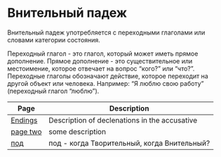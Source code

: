 # Внительный падеж

Внительный падеж употребляется с переходными глаголами или словами категории состояния. 

Переходный глагол - это глагол, который может иметь прямое дополнение. Прямое дополнение - это существительное или местоимение, которое отвечает на вопрос “кого?” или “что?”. Переходные глаголы обозначают действие, которое переходит на другой объект или человека. Например: “Я люблю свою работу” (переходный глагол “люблю”).

| Page | Description |
| --- | --- |
| [Endings](/notes/accusative_case/endings.md) | Description of declenations in the accusative |
| [page two](/notes/accusative_case/revision_2023_05_18.md) | some description |
| [под](/notes/accusative_case/под_usage.md) | под - когда Творительный, когда Внительный? |
